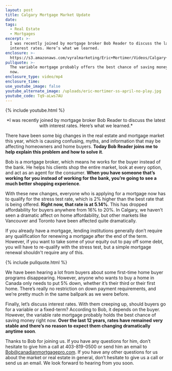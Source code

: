 ```yaml
---
layout: post
title: Calgary Mortgage Market Update
date:
tags:
  - Real Estate
  - Mortgages
excerpt: >-
  I was recently joined by mortgage broker Bob Reader to discuss the latest with
  interest rates. Here’s what we learned.
enclosure: >-
  https://s3.amazonaws.com/vyralmarketing/Eric+Mortimer/Videos/Calgary+Mortgage+Market+Update.mp4
pullquote: >-
  The variable mortgage probably offers the best chance of saving money right
  now.
enclosure_type: video/mp4
enclosure_time:
use_youtube_image: false
youtube_alternate_image: /uploads/eric-mortimer-ss-april-no-play.jpg
youtube_code: Tq9-aLws7AU
---
```


{% include youtube.html %}

<center>*I was recently joined by mortgage broker Bob Reader to discuss the latest with interest rates. Here’s what we learned.*</center>

There have been some big changes in the real estate and mortgage market this year, which is causing confusing, myths, and information that may be affecting homeowners and home buyers. **Today Bob Reader joins me to help explain this problem and how to solve it**.

Bob is a mortgage broker, which means he works for the buyer instead of the bank. He helps his clients shop the entire market, look at every option, and act as an agent for the consumer. **When you have someone that’s working for you instead of working for the bank, you’re going to see a much better shopping experience**.

With these new changes, everyone who is applying for a mortgage now has to qualify for the stress test rate, which is 2% higher than the best rate that is being offered. **Right now, that rate is at 5.14%**. This has dropped affordability for buyers anywhere from 16% to 20%. In Calgary, we haven’t seen a dramatic affect on home affordability, but other markets like Vancouver and Toronto have been affected quite dramatically.

If you already have a mortgage, lending institutions generally don’t require any qualification for renewing a mortgage after the end of the term. However, if you want to take some of your equity out to pay off some debt, you will have to re-qualify with the stress test, but a simple mortgage renewal shouldn't require any of this.

{% include pullquote.html %}

We have been hearing a lot from buyers about some first-time home buyer programs disappearing. However, anyone who wants to buy a home in Canada only needs to put 5% down, whether it’s their third or their first home. There’s really no restriction on down payment requirements, and we’re pretty much in the same ballpark as we were before.

Finally, let’s discuss interest rates. With them creeping up, should buyers go for a variable or a fixed-term? According to Bob, it depends on the buyer. However, the variable rate mortgage probably holds the best chance of saving money right now. **Over the last 12 years, rates have remained very stable and there’s no reason to expect them changing dramatically anytime soon**.

Thanks to Bob for joining us. If you have any questions for him, don’t hesitate to give him a call at 403-819-0500 or send him an email to Bob@canadianmortgagepro.com. If you have any other questions for us about the market or real estate in general, don’t hesitate to give us a call or send us an email. We look forward to hearing from you soon.